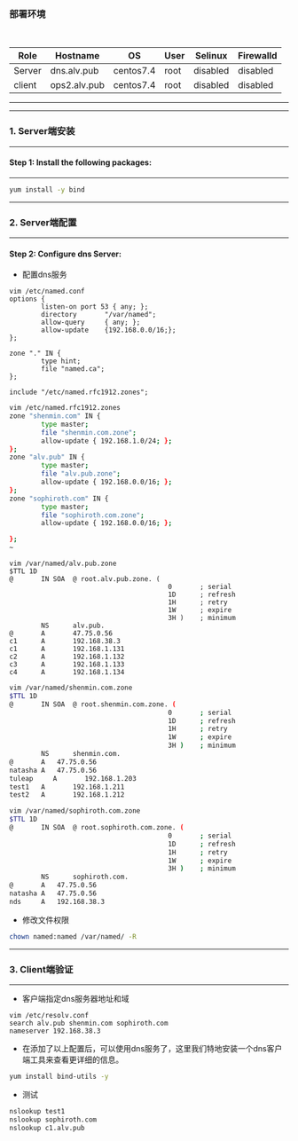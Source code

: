 ### 部署环境
<html>
<table>
    <thead>
        <th>Role</th>
        <th>Hostname</th>
        <th>OS</th>
        <th>User</th>
        <th>Selinux</th>
        <th>Firewalld</th>
    </thead>
    <tr>
        <td>Server</td>
        <td>dns.alv.pub</td>
        <td>centos7.4</td>
        <td>root</td>
        <td>disabled</td>
        <td>disabled</td>
    </tr>
    <tr>
        <td>client</td>
        <td>ops2.alv.pub</td>
        <td>centos7.4</td>
         <td>root</td>
        <td>disabled</td>
        <td>disabled</td>
    </tr>
</table>
 </html>

---

---
###  1. Server端安装
---

#### Step 1: Install the following packages:

---

```bash
yum install -y bind
```


---
###  2. Server端配置
---

#### Step 2: Configure dns Server: 

-  配置dns服务
```
vim /etc/named.conf
options {
        listen-on port 53 { any; };
        directory       "/var/named";
        allow-query     { any; };
        allow-update    {192.168.0.0/16;};
};

zone "." IN {
        type hint;
        file "named.ca";
};

include "/etc/named.rfc1912.zones";

```

```bash
vim /etc/named.rfc1912.zones
zone "shenmin.com" IN {
        type master;
        file "shenmin.com.zone";
        allow-update { 192.168.1.0/24; };
};
zone "alv.pub" IN {
        type master;
        file "alv.pub.zone";
        allow-update { 192.168.0.0/16; };
};
zone "sophiroth.com" IN {
        type master;
        file "sophiroth.com.zone";
        allow-update { 192.168.0.0/16; };

};
~  

```
```
vim /var/named/alv.pub.zone
$TTL 1D
@       IN SOA  @ root.alv.pub.zone. (
                                        0       ; serial
                                        1D      ; refresh
                                        1H      ; retry
                                        1W      ; expire
                                        3H )    ; minimum
        NS      alv.pub.
@       A       47.75.0.56
c1      A       192.168.38.3
c1      A       192.168.1.131
c2      A       192.168.1.132
c3      A       192.168.1.133
c4      A       192.168.1.134

```
```bash
vim /var/named/shenmin.com.zone
$TTL 1D
@       IN SOA  @ root.shenmin.com.zone. (
                                        0       ; serial
                                        1D      ; refresh
                                        1H      ; retry
                                        1W      ; expire
                                        3H )    ; minimum
        NS      shenmin.com.
@       A   47.75.0.56
natasha A   47.75.0.56
tuleap     A       192.168.1.203
test1   A       192.168.1.211
test2   A       192.168.1.212
```
```bash
vim /var/named/sophiroth.com.zone
$TTL 1D
@       IN SOA  @ root.sophiroth.com.zone. (
                                        0       ; serial
                                        1D      ; refresh
                                        1H      ; retry
                                        1W      ; expire
                                        3H )    ; minimum
        NS      sophiroth.com.
@       A   47.75.0.56
natasha A   47.75.0.56
nds     A   192.168.38.3
```
- 修改文件权限
```bash
chown named:named /var/named/ -R

```



---
###  3. Client端验证
---
- 客户端指定dns服务器地址和域
```
vim /etc/resolv.conf
search alv.pub shenmin.com sophiroth.com
nameserver 192.168.38.3

```
- 在添加了以上配置后，可以使用dns服务了，这里我们特地安装一个dns客户端工具来查看更详细的信息。
```bash
yum install bind-utils -y
```
- 测试

```bash
nslookup test1
nslookup sophiroth.com
nslookup c1.alv.pub
```

